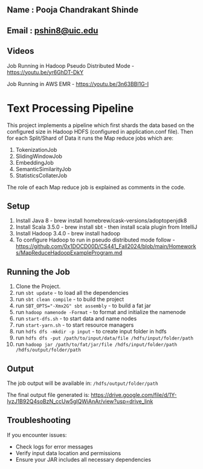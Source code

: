 ## Name : Pooja Chandrakant Shinde
## Email : pshin8@uic.edu

## Videos
Job Running in Hadoop Pseudo Distributed Mode - https://youtu.be/yr6GhDT-DkY

Job Running in AWS EMR - https://youtu.be/3n63BBl1G-I

# Text Processing Pipeline

This project implements a pipeline which first shards the data based on the configured size in Hadoop HDFS (configured in application.conf file).
Then for each Split/Shard of Data it runs the Map reduce jobs which are:
1. TokenizationJob
2. SlidingWindowJob
3. EmbeddingJob
4. SemanticSimilarityJob
5. StatisticsCollaterJob

The role of each Map reduce job is explained as comments in the code.

## Setup

1. Install Java 8 - brew install homebrew/cask-versions/adoptopenjdk8
2. Install Scala 3.5.0 - brew install sbt - then install scala plugin from IntelliJ
3. Install Hadoop 3.4.0 - brew install hadoop
4. To configure Hadoop to run in pseudo distributed mode follow - https://github.com/0x1DOCD00D/CS441_Fall2024/blob/main/Homeworks/MapReduceHadoopExampleProgram.md

## Running the Job

1. Clone the Project.
2. run `sbt update` - to load all the dependencies
3. run `sbt clean compile` - to build the project
4. run `SBT_OPTS="-Xmx2G" sbt assembly` - to build a fat jar
5. run `hadoop namenode -Format` - to format and initialize the namenode
6. run `start-dfs.sh` - to start data and name nodes
7. run `start-yarn.sh` - to start resource managers
8. run `hdfs dfs -mkdir -p input` - to create input folder in hdfs
9. run `hdfs dfs -put /path/to/input/data/file /hdfs/input/folder/path`
10. run `hadoop jar /path/to/fat/jar/file /hdfs/input/folder/path /hdfs/output/folder/path`

## Output

The job output will be available in: `/hdfs/output/folder/path`

The final output file generated is: https://drive.google.com/file/d/1Y-IyzJ1B92Q4soBzN_ccUw5gIQWiAnAr/view?usp=drive_link

## Troubleshooting

If you encounter issues:
- Check logs for error messages
- Verify input data location and permissions
- Ensure your JAR includes all necessary dependencies
